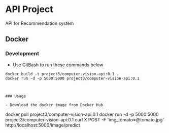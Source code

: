 # API Project

API for Recommendation system

## Docker

### Development

- Use GitBash to run these commands below 

```
docker build -t project3/computer-vision-api:0.1 .
docker run -d -p 5000:5000 project3/computer-vision-api:0.1



### Usage

- Download the docker image from Docker Hub

```
docker pull project3/computer-vision-api:0.1
docker run -d -p 5000:5000 project3/computer-vision-api:0.1
curl X POST -F 'img_tomato=@tomato.jpg' http://localhost:5000/image/predict
```
